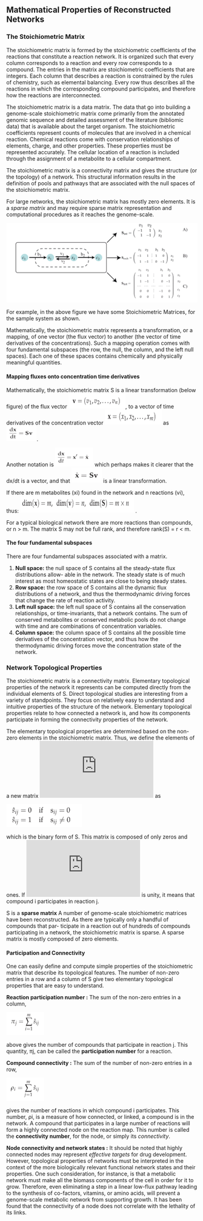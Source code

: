 ## Mathematical Properties of Reconstructed Networks

### The Stoichiometric Matrix

The stoichiometric matrix is formed by the stoichiometric coefficients of the reactions that constitute a reaction network. It is organized such that every column corresponds to a reaction and every row corresponds to a compound. The entries in the matrix are stoichiometric coefficients that are integers. Each column that describes a reaction is constrained by the rules of chemistry, such as elemental balancing. Every row thus describes all the reactions in which the corresponding compound participates, and therefore how the reactions are interconnected.

The stoichiometric matrix is a data matrix. The data that go into building a genome-scale stoichiometric matrix come primarily from the annotated genomic sequence and detailed assessment of the literature (bibliomic data) that is available about the target organism. The stoichiometric coefficients represent counts of molecules that are involved in a chemical reaction. Chemical reactions come with conservation relationships of elements, charge, and other properties. These properties must be represented accurately. The cellular location of a reaction is included through the assignment of a metabolite to a cellular compartment.

The stoichiometric matrix is a connectivity matrix and gives the structure (or the topology) of a network. This structural information results in the definition of pools and pathways that are associated with the null spaces of the stoichiometric matrix.

For large networks, the stoichiometric matrix has mostly zero elements. It is a *sparse matrix* and may require sparse matrix representation and computational procedures as it reaches the genome-scale.

![alt text](pics/3.1.png)

For example, in the above figure we have some  Stoichiometric Matrices, for the sample system as shown.

Mathematically, the stoichiometric matrix represents a transformation, or a mapping, of one vector (the flux vector) to another (the vector of time derivatives of the concentrations). Such a mapping operation comes with four fundamental subspaces (the row, the null, the column, and the left null spaces). Each one of these spaces contains chemically and physically meaningful quantities.

#### Mapping fluxes onto concentration time derivatives

Mathematically, the stoichiometric matrix S is a linear transformation (below figure) of the flux vector <img src="pics/3.2.png" width="150" height="40">, to a vector of time derivatives of the concentration vector <img src="pics/3.3.png" width="150" height="40"> as <img src="pics/3.4.png" width="80" height="40">.

Another notation is <img src="pics/3.5.png" width="100" height="50"> which perhaps makes it clearer that the dx/dt is a vector, and that <img src="pics/3.6.png" width="80" height="40">  is a linear transformation.

If there are m metabolites (xi) found in the network and n reactions (vi), thus:  <img src="pics/3.7.png" width="300" height="45"> .

For a typical biological network there are more reactions than compounds, or n > m.
The matrix S may not be full rank, and therefore rank(S) = r < m.

#### The four fundamental subspaces

There are four fundamental subspaces associated with a matrix.
1. **Null space:** the null space of S contains all the steady-state flux distributions allow- able in the network. The steady state is of much interest as most homeostatic states are close to being steady states.
2. **Row space:** the row space of S contains all the dynamic flux distributions of a network, and thus the thermodynamic driving forces that change the rate of reaction activity.
3. **Left null space:** the left null space of S contains all the conservation relationships, or time-invariants, that a network contains. The sum of conserved metabolites or conserved metabolic pools do not change with time and are combinations of concentration variables.
4. **Column space:** the column space of S contains all the possible time derivatives of the concentration vector, and thus how the thermodynamic driving forces move the concentration state of the network.

### Network Topological Properties

The stoichiometric matrix is a connectivity matrix. Elementary topological properties of the network it represents can be computed directly from the individual elements of S. Direct topological studies are interesting from a variety of standpoints. They focus on relatively easy to understand and intuitive properties of the structure of the network. Elementary topological properties relate to how connected a network is, and how its components participate in forming the connectivity properties of the network.

The elementary topological properties are determined based on the non-zero elements
in the stoichiometric matrix. Thus, we define the elements of a new matrix ![](http://latex.codecogs.com/gif.latex?%5Chat%7BS%7D) as

<img src="pics/3.8.png" width="200" height="60">

which is the binary form of S. This matrix is composed of only zeros and ones. If ![](http://latex.codecogs.com/gif.latex?%5Chat%7BS%7D_%7Bij%7D) is unity, it means that compound i participates in reaction j.

S is a **sparse matrix** A number of genome-scale stoichiometric matrices have been reconstructed. As there are typically only a handful of compounds that par- ticipate in a reaction out of hundreds of compounds participating in a network, the stoichiometric matrix is sparse. A sparse matrix is mostly composed of zero elements.

#### Participation and Connectivity
One can easily define and compute simple properties of the stoichiometric matrix that describe its topological features. The number of non-zero entries in a row and a column of S give two elementary topological properties that are easy to understand.

**Reaction participation number :** The sum of the non-zero entries in a column,

<img src="pics/3.9.png" width="100" height="60">

above gives the number of compounds that participate in reaction j. This quantity, πj, can be called the **participation number** for a reaction.

**Compound connectivity :** The sum of the number of non-zero entries in a row,

<img src="pics/3.10.png" width="100" height="60">

gives the number of reactions in which compound i participates. This number, ρi, is a measure of how connected, or linked, a compound is in the network. A compound that participates in a large number of reactions will form a highly connected node on the reaction map. This number is called the **connectivity number**, for the node, or simply its *connectivity*.


**Node connectivity and network states :** It should be noted that highly connected nodes may represent *effective targets* for drug development. However, topological properties of networks must be interpreted in the context of the more biologically relevant functional network states and their properties. One such consideration, for instance, is that a metabolic network must make all the biomass components of the cell in order for it to grow. Therefore, even eliminating a step in a linear low-flux pathway leading to the synthesis of co-factors, vitamins, or amino acids, will prevent a genome-scale metabolic network from supporting growth. It has been found that the connectivity of a node does not correlate with the lethality of its links.
